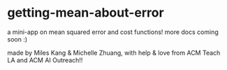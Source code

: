 # getting-mean-about-error

a mini-app on mean squared error and cost functions! more docs coming soon :) 

made by Miles Kang & Michelle Zhuang, with help & love from ACM Teach LA and ACM AI Outreach!!
